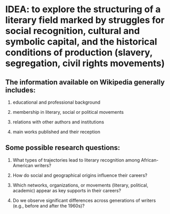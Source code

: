 # IDEA: to explore the structuring of a literary field marked by struggles for social recognition, cultural and symbolic capital, and the historical conditions of production (slavery, segregation, civil rights movements)

## The information available on Wikipedia generally includes:

1. educational and professional background

2. membership in literary, social or political movements

3. relations with other authors and institutions

4. main works published and their reception

## Some possible research questions:

1. What types of trajectories lead to literary recognition among African-American writers?

2. How do social and geographical origins influence their careers?

3. Which networks, organizations, or movements (literary, political, academic) appear as key supports in their careers?

4. Do we observe significant differences across generations of writers (e.g., before and after the 1960s)?
